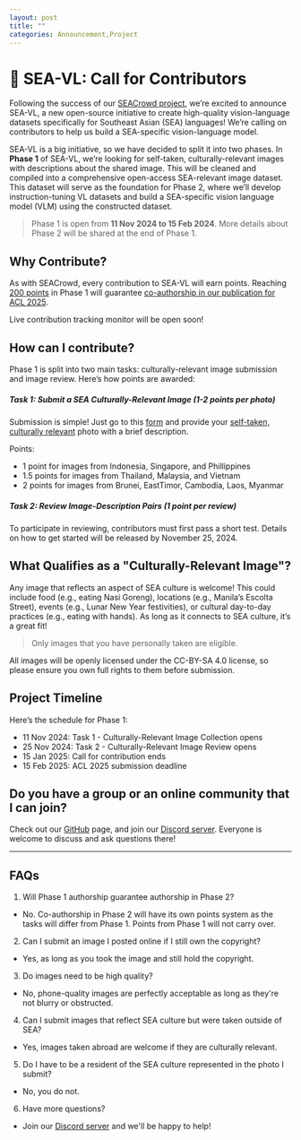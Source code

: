 ```yaml
---
layout: post
title: ""
categories: Announcement,Project
---
```


# 🚨 SEA-VL: Call for Contributors

Following the success of our [SEACrowd project](https://seacrowd.github.io/seacrowd-emnlp-2024/), we’re excited to announce SEA-VL, a new open-source initiative to create high-quality vision-language datasets specifically for Southeast Asian (SEA) languages! We’re calling on contributors to help us build a SEA-specific vision-language model.

SEA-VL is a big initiative, so we have decided to split it into two phases. In **Phase 1** of SEA-VL, we’re looking for self-taken, culturally-relevant images with descriptions about the shared image. This will be cleaned and compiled into a comprehensive open-access SEA-relevant image dataset. This dataset will serve as the foundation for Phase 2, where we’ll develop instruction-tuning VL datasets and build a SEA-specific vision language model (VLM) using the constructed dataset.

> Phase 1 is open from **11 Nov 2024 to 15 Feb 2024**. More details about Phase 2 will be shared at the end of Phase 1.

<!-- ADD A SHORT BANNER HERE, SOMETHING THE SIZE OF A TWITTER BANNER WITH THE PROJECT NAME -->

## Why Contribute?

As with SEACrowd, every contribution to SEA-VL will earn points. Reaching <u>200 points</u> in Phase 1 will guarantee <u>co-authorship in our publication for ACL 2025</u>.

Live contribution tracking monitor will be open soon!

## How can I contribute?

Phase 1 is split into two main tasks: culturally-relevant image submission and image review. Here’s how points are awarded:

##### Task 1: Submit a SEA Culturally-Relevant Image (1-2 points per photo)

Submission is simple! Just go to this [form](https://docs.google.com/forms/d/e/1FAIpQLScHKqaNlh-SvTD75AtWKkNhFvPNXXDy1eFyrqy3XGXq7M15Vw/viewform) and provide your <u>self-taken, culturally relevant</u> photo with a brief description.

Points:
- 1 point for images from Indonesia, Singapore, and Phillippines
- 1.5 points for images from Thailand, Malaysia, and Vietnam
- 2 points for images from Brunei, EastTimor, Cambodia, Laos, Myanmar

##### Task 2: Review Image-Description Pairs (1 point per review)

To participate in reviewing, contributors must first pass a short test. Details on how to get started will be released by November 25, 2024.

## What Qualifies as a "Culturally-Relevant Image"?

Any image that reflects an aspect of SEA culture is welcome! This could include food (e.g., eating Nasi Goreng), locations (e.g., Manila’s Escolta Street), events (e.g., Lunar New Year festivities), or cultural day-to-day practices (e.g., eating with hands). As long as it connects to SEA culture, it’s a great fit!

> Only images that you have personally taken are eligible.

All images will be openly licensed under the CC-BY-SA 4.0 license, so please ensure you own full rights to them before submission.

## Project Timeline

Here’s the schedule for Phase 1:

- 11 Nov 2024: Task 1 - Culturally-Relevant Image Collection opens
- 25 Nov 2024: Task 2 - Culturally-Relevant Image Review opens
- 15 Jan 2025: Call for contribution ends
- 15 Feb 2025: ACL 2025 submission deadline

## Do you have a group or an online community that I can join?

Check out our [GitHub](https://github.com/SEACrowd) page, and join our [Discord server](https://discord.gg/XXRHFuvkTA). Everyone is welcome to discuss and ask questions there!

---

## FAQs
1. Will Phase 1 authorship guarantee authorship in Phase 2?
- No. Co-authorship in Phase 2 will have its own points system as the tasks will differ from Phase 1. Points from Phase 1 will not carry over.
2. Can I submit an image I posted online if I still own the copyright?
- Yes, as long as you took the image and still hold the copyright.
3. Do images need to be high quality?
- No, phone-quality images are perfectly acceptable as long as they're not blurry or obstructed.
4. Can I submit images that reflect SEA culture but were taken outside of SEA?
- Yes, images taken abroad are welcome if they are culturally relevant.
5. Do I have to be a resident of the SEA culture represented in the photo I submit?
- No, you do not.
6. Have more questions?
- Join our [Discord server](https://discord.gg/XXRHFuvkTA) and we'll be happy to help!


<!-- CHANGE THIS TO THE NEW POSTER -->
<!-- <img width="500" alt="SEACrowd Poster" src="https://github.com/SEACrowd/seacrowd.github.io/blob/master/images/SEACrowd_Poster_1x.png?raw=true"> -->
